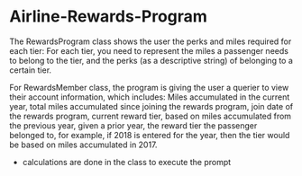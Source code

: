 # Airline-Rewards-Program
The RewardsProgram class shows the user the perks and miles required for each tier:
For each tier, you need to represent the miles a passenger needs to belong to the tier, 
and the perks (as a descriptive string) of belonging to a certain tier.

For RewardsMember class, the program is giving the user a querier to view their account information, which includes: Miles accumulated in the current year, total miles accumulated since joining the rewards program, join date of the rewards program, current reward tier, based on miles accumulated from the previous year, given a prior year, the reward tier the passenger belonged to, for example, if 2018 is entered for the year, then the tier would be based on miles accumulated in 2017.
- calculations are done in the class to execute the prompt
